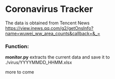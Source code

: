 # Coronavirus Tracker

The data is obtained from Tencent News
https://view.inews.qq.com/g2/getOnsInfo?name=wuwei_ww_area_counts&callback=&_=

### Function:
**monitor.py** extracts the current data and save it to ./virus/YYYYMMDD_HHMM.xlsx

more to come